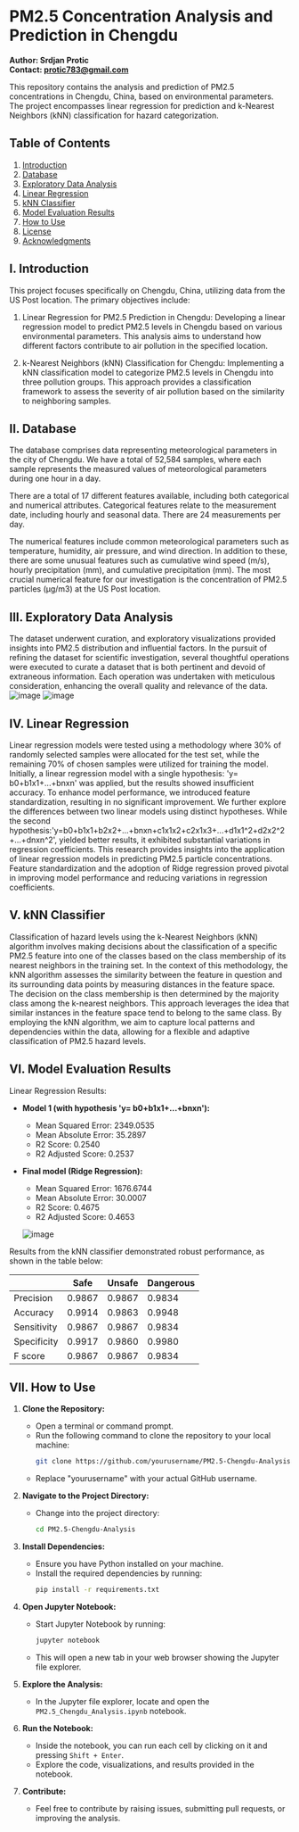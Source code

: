 # PM2.5 Concentration Analysis and Prediction in Chengdu

**Author: Srdjan Protic**  
**Contact: protic783@gmail.com**

This repository contains the analysis and prediction of PM2.5 concentrations in Chengdu, China, based on environmental parameters. The project encompasses linear regression for prediction and k-Nearest Neighbors (kNN) classification for hazard categorization.

## Table of Contents

1. [Introduction](#i-introduction)
2. [Database](#ii-database)
3. [Exploratory Data Analysis](#iii-exploratory-data-analysis)
4. [Linear Regression](#iv-linear-regression)
5. [kNN Classifier](#v-knn-classifier)
6. [Model Evaluation Results](#vi-model-evaluation-results)
7. [How to Use](#vii-how-to-use)
8. [License](#viii-license)
9. [Acknowledgments](#ix-acknowledgments)

## I. Introduction

This project focuses specifically on Chengdu, China, utilizing data from the US Post location. The primary objectives include:

1. Linear Regression for PM2.5 Prediction in Chengdu: Developing a linear regression model to predict PM2.5 levels in Chengdu based on various environmental parameters. This analysis aims to understand how different factors contribute to air pollution in the specified location.

2. k-Nearest Neighbors (kNN) Classification for Chengdu: Implementing a kNN classification model to categorize PM2.5 levels in Chengdu into three pollution groups. This approach provides a classification framework to assess the severity of air pollution based on the similarity to neighboring samples.

## II. Database

The database comprises data representing meteorological parameters in the city of Chengdu. We have a total of 52,584 samples, where each sample represents the measured values of meteorological parameters during one hour in a day.

There are a total of 17 different features available, including both categorical and numerical attributes. Categorical features relate to the measurement date, including hourly and seasonal data. There are 24 measurements per day. 

The numerical features include common meteorological parameters such as temperature, humidity, air pressure, and wind direction. In addition to these, there are some unusual features such as cumulative wind speed (m/s), hourly precipitation (mm), and cumulative precipitation (mm). The most crucial numerical feature for our investigation is the concentration of PM2.5 particles (μg/m3) at the US Post location. 

## III. Exploratory Data Analysis

The dataset underwent curation, and exploratory visualizations provided insights into PM2.5 distribution and influential factors. In the pursuit of refining the dataset for scientific investigation, several thoughtful operations were executed to curate a dataset that is both pertinent and devoid of extraneous information. Each operation was undertaken with meticulous consideration, enhancing the overall quality and relevance of the data.
![image](https://github.com/srdjop/Analysis-and-prediction-of-PM2.5-concentration/assets/70009934/f9e83693-a25a-465b-a47d-b11ac6f660af)
![image](https://github.com/srdjop/Analysis-and-prediction-of-PM2.5-concentration/assets/70009934/bd4c73ac-825d-4d7c-9704-9a049a2b2ea2)

## IV. Linear Regression

Linear regression models were tested using a methodology where 30% of randomly selected samples were allocated for the test set,  while the remaining 70% of chosen samples were utilized for training the model.
Initially, a linear regression model with a single hypothesis: 'y= b0+b1x1+...+bnxn' was applied, but the results showed insufficient accuracy.
To enhance model performance, we introduced feature standardization, resulting in no significant improvement. 
We further explore the differences between two linear models using distinct hypotheses. While the second hypothesis:'y=b0+b1x1+b2x2+...+bnxn+c1x1x2+c2x1x3+...+d1x1^2+d2x2^2+...+dnxn^2', yielded better results, it exhibited substantial variations in regression coefficients.
This research provides insights into the application of linear regression models in predicting PM2.5 particle concentrations. Feature standardization and the adoption of Ridge regression proved pivotal in improving model performance and reducing variations in regression coefficients.

## V. kNN Classifier

Classification of hazard levels using the k-Nearest Neighbors (kNN) algorithm involves making decisions about the classification of a specific PM2.5 feature into one of the classes based on the class membership of its nearest neighbors in the training set. In the context of this methodology, the kNN algorithm assesses the similarity between the feature in question and its surrounding data points by measuring distances in the feature space. The decision on the class membership is then determined by the majority class among the k-nearest neighbors. 
This approach leverages the idea that similar instances in the feature space tend to belong to the same class. By employing the kNN algorithm, we aim to capture local patterns and dependencies within the data, allowing for a flexible and adaptive classification of PM2.5 hazard levels.

## VI. Model Evaluation Results

Linear Regression Results:

- **Model 1 (with hypothesis 'y= b0+b1x1+...+bnxn'):**
  - Mean Squared Error: 2349.0535
  - Mean Absolute Error: 35.2897
  - R2 Score: 0.2540
  - R2 Adjusted Score: 0.2537

- **Final model (Ridge Regression):**
  - Mean Squared Error: 1676.6744
  - Mean Absolute Error: 30.0007
  - R2 Score: 0.4675
  - R2 Adjusted Score: 0.4653

  ![image](https://github.com/srdjop/Analysis-and-prediction-of-PM2.5-concentration/assets/70009934/3570950c-5efe-40fc-aaf9-564b7b96f5c3)

Results from the kNN classifier demonstrated robust performance, as shown in the table below:

|           | Safe  | Unsafe | Dangerous |
|-----------|-------|--------|-----------|
| Precision | 0.9867| 0.9867 | 0.9834    |
| Accuracy  | 0.9914| 0.9863 | 0.9948    |
| Sensitivity| 0.9867| 0.9867 | 0.9834    |
| Specificity| 0.9917| 0.9860 | 0.9980    |
| F score   | 0.9867| 0.9867 | 0.9834    |

## VII. How to Use

1. **Clone the Repository:**
   - Open a terminal or command prompt.
   - Run the following command to clone the repository to your local machine:
     ```bash
     git clone https://github.com/yourusername/PM2.5-Chengdu-Analysis.git
     ```
   - Replace "yourusername" with your actual GitHub username.

2. **Navigate to the Project Directory:**
   - Change into the project directory:
     ```bash
     cd PM2.5-Chengdu-Analysis
     ```

3. **Install Dependencies:**
   - Ensure you have Python installed on your machine.
   - Install the required dependencies by running:
     ```bash
     pip install -r requirements.txt
     ```

4. **Open Jupyter Notebook:**
   - Start Jupyter Notebook by running:
     ```bash
     jupyter notebook
     ```
   - This will open a new tab in your web browser showing the Jupyter file explorer.

5. **Explore the Analysis:**
   - In the Jupyter file explorer, locate and open the `PM2.5_Chengdu_Analysis.ipynb` notebook.

6. **Run the Notebook:**
   - Inside the notebook, you can run each cell by clicking on it and pressing `Shift + Enter`.
   - Explore the code, visualizations, and results provided in the notebook.

7. **Contribute:**
   - Feel free to contribute by raising issues, submitting pull requests, or improving the analysis.
